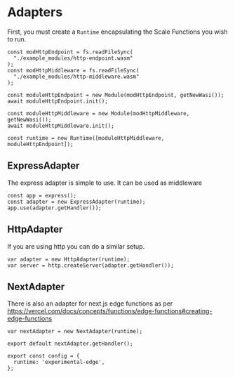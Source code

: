 # Adapters

First, you must create a `Runtime` encapsulating the Scale Functions you wish to run.

    const modHttpEndpoint = fs.readFileSync(
      "./example_modules/http-endpoint.wasm"
    );
    const modHttpMiddleware = fs.readFileSync(
      "./example_modules/http-middleware.wasm"
    );

    const moduleHttpEndpoint = new Module(modHttpEndpoint, getNewWasi());
    await moduleHttpEndpoint.init();

    const moduleHttpMiddleware = new Module(modHttpMiddleware, getNewWasi());
    await moduleHttpMiddleware.init();

    const runtime = new Runtime([moduleHttpMiddleware, moduleHttpEndpoint]);


## ExpressAdapter

The express adapter is simple to use. It can be used as middleware

    const app = express();
    const adapter = new ExpressAdapter(runtime);
    app.use(adapter.getHandler());

## HttpAdapter

If you are using http you can do a similar setup.

    var adapter = new HttpAdapter(runtime);
    var server = http.createServer(adapter.getHandler());

## NextAdapter

There is also an adapter for next.js edge functions as per https://vercel.com/docs/concepts/functions/edge-functions#creating-edge-functions

    var nextAdapter = new NextAdapter(runtime);

    export default nextAdapter.getHandler();

    export const config = {
      runtime: 'experimental-edge',
    };
